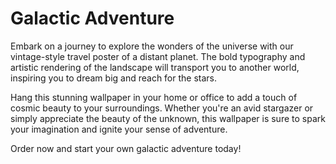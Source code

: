 <!--
Write me markdown content of website with wallpaper:

"A vintage-style travel poster of a distant planet, with bold typography and an artistic rendering of the landscape."

The header of the page should not be copy of the text but rather a real content of the website which is using this wallpaper.
-->

<!--font:Poppins-->

# Galactic Adventure

Embark on a journey to explore the wonders of the universe with our vintage-style travel poster of a distant planet. The bold typography and artistic rendering of the landscape will transport you to another world, inspiring you to dream big and reach for the stars.

Hang this stunning wallpaper in your home or office to add a touch of cosmic beauty to your surroundings. Whether you're an avid stargazer or simply appreciate the beauty of the unknown, this wallpaper is sure to spark your imagination and ignite your sense of adventure.

Order now and start your own galactic adventure today!

